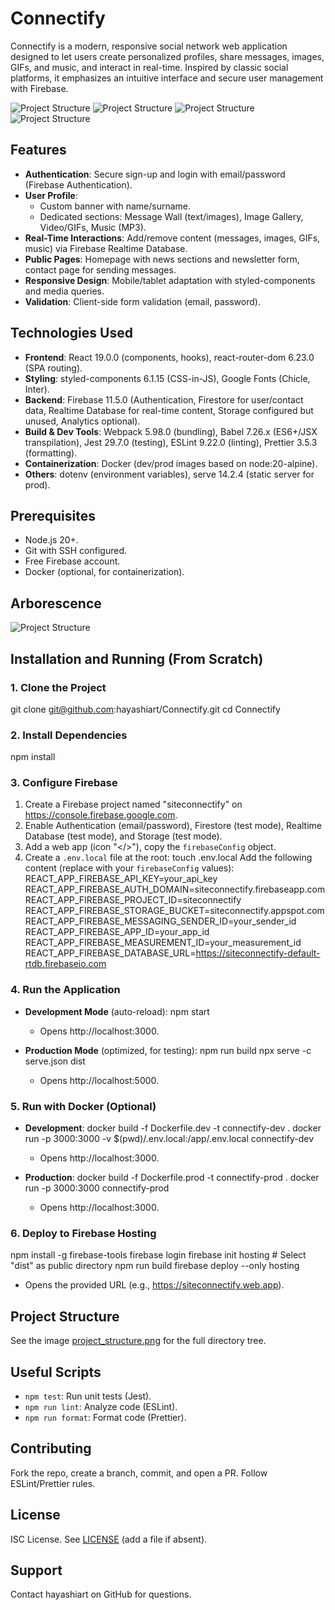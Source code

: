 # Connectify

Connectify is a modern, responsive social network web application designed to let users create personalized profiles, share messages, images, GIFs, and music, and interact in real-time. Inspired by classic social platforms, it emphasizes an intuitive interface and secure user management with Firebase.

![Project Structure](./images/connectifyHome.png)
![Project Structure](./images/connectifyConnexion.png)
![Project Structure](./images/connectifyInscription.png)
![Project Structure](./images/connectifyProfile.png)

## Features

- **Authentication**: Secure sign-up and login with email/password (Firebase Authentication).
- **User Profile**: 
  - Custom banner with name/surname.
  - Dedicated sections: Message Wall (text/images), Image Gallery, Video/GIFs, Music (MP3).
- **Real-Time Interactions**: Add/remove content (messages, images, GIFs, music) via Firebase Realtime Database.
- **Public Pages**: Homepage with news sections and newsletter form, contact page for sending messages.
- **Responsive Design**: Mobile/tablet adaptation with styled-components and media queries.
- **Validation**: Client-side form validation (email, password).

## Technologies Used

- **Frontend**: React 19.0.0 (components, hooks), react-router-dom 6.23.0 (SPA routing).
- **Styling**: styled-components 6.1.15 (CSS-in-JS), Google Fonts (Chicle, Inter).
- **Backend**: Firebase 11.5.0 (Authentication, Firestore for user/contact data, Realtime Database for real-time content, Storage configured but unused, Analytics optional).
- **Build & Dev Tools**: Webpack 5.98.0 (bundling), Babel 7.26.x (ES6+/JSX transpilation), Jest 29.7.0 (testing), ESLint 9.22.0 (linting), Prettier 3.5.3 (formatting).
- **Containerization**: Docker (dev/prod images based on node:20-alpine).
- **Others**: dotenv (environment variables), serve 14.2.4 (static server for prod).

## Prerequisites

- Node.js 20+[](https://nodejs.org).
- Git with SSH configured[](https://git-scm.com).
- Free Firebase account[](https://console.firebase.google.com).
- Docker (optional, for containerization)[](https://www.docker.com).

## Arborescence
![Project Structure](./images/arborescence.png)

## Installation and Running (From Scratch)

### 1. Clone the Project
git clone git@github.com:hayashiart/Connectify.git
cd Connectify

### 2. Install Dependencies
npm install

### 3. Configure Firebase
1. Create a Firebase project named "siteconnectify" on https://console.firebase.google.com.
2. Enable Authentication (email/password), Firestore (test mode), Realtime Database (test mode), and Storage (test mode).
3. Add a web app (icon "</>"), copy the `firebaseConfig` object.
4. Create a `.env.local` file at the root:
   touch .env.local
   Add the following content (replace with your `firebaseConfig` values):
   REACT_APP_FIREBASE_API_KEY=your_api_key
   REACT_APP_FIREBASE_AUTH_DOMAIN=siteconnectify.firebaseapp.com
   REACT_APP_FIREBASE_PROJECT_ID=siteconnectify
   REACT_APP_FIREBASE_STORAGE_BUCKET=siteconnectify.appspot.com
   REACT_APP_FIREBASE_MESSAGING_SENDER_ID=your_sender_id
   REACT_APP_FIREBASE_APP_ID=your_app_id
   REACT_APP_FIREBASE_MEASUREMENT_ID=your_measurement_id
   REACT_APP_FIREBASE_DATABASE_URL=https://siteconnectify-default-rtdb.firebaseio.com

### 4. Run the Application
- **Development Mode** (auto-reload):
  npm start
  - Opens http://localhost:3000.

- **Production Mode** (optimized, for testing):
  npm run build
  npx serve -c serve.json dist
  - Opens http://localhost:5000.

### 5. Run with Docker (Optional)
- **Development**:
  docker build -f Dockerfile.dev -t connectify-dev .
  docker run -p 3000:3000 -v $(pwd)/.env.local:/app/.env.local connectify-dev
  - Opens http://localhost:3000.

- **Production**:
  docker build -f Dockerfile.prod -t connectify-prod .
  docker run -p 3000:3000 connectify-prod
  - Opens http://localhost:3000.

### 6. Deploy to Firebase Hosting
npm install -g firebase-tools
firebase login
firebase init hosting  # Select "dist" as public directory
npm run build
firebase deploy --only hosting
- Opens the provided URL (e.g., https://siteconnectify.web.app).

## Project Structure
See the image [project_structure.png](project_structure.png) for the full directory tree.

## Useful Scripts
- `npm test`: Run unit tests (Jest).
- `npm run lint`: Analyze code (ESLint).
- `npm run format`: Format code (Prettier).

## Contributing
Fork the repo, create a branch, commit, and open a PR. Follow ESLint/Prettier rules.

## License
ISC License. See [LICENSE](LICENSE) (add a file if absent).

## Support
Contact hayashiart on GitHub for questions.